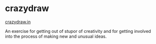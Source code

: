 # crazydraw

[crazydraw.in](http://crazydraw.in/)

An exercise for getting out of stupor of creativity and for getting involved into the process of making new and unusual ideas.
